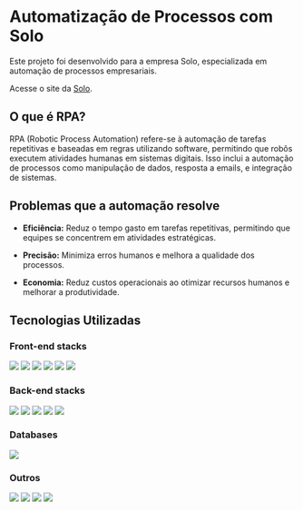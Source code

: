 # Automatização de Processos com Solo

Este projeto foi desenvolvido para a empresa Solo, especializada em automação de processos empresariais.

Acesse o site da [Solo](https://www.solosolutions.com.br).

## O que é RPA?

RPA (Robotic Process Automation) refere-se à automação de tarefas repetitivas e baseadas em regras utilizando software, permitindo que robôs executem atividades humanas em sistemas digitais. Isso inclui a automação de processos como manipulação de dados, resposta a emails, e integração de sistemas.

## Problemas que a automação resolve

- **Eficiência:** Reduz o tempo gasto em tarefas repetitivas, permitindo que equipes se concentrem em atividades estratégicas.
  
- **Precisão:** Minimiza erros humanos e melhora a qualidade dos processos.
  
- **Economia:** Reduz custos operacionais ao otimizar recursos humanos e melhorar a produtividade.

## Tecnologias Utilizadas

### Front-end stacks
<p align="left">
<img src="https://img.shields.io/badge/TypeScript-0D1117?style=for-the-badge&logo=typescript&labelColor=0D1117"/>
<img src="https://img.shields.io/badge/Tailwind_CSS-0D1117?style=for-the-badge&logo=tailwind&labelColor=0D1117"/>
<img src="https://img.shields.io/badge/Shadcn%20UI-0D1117?style=for-the-badge&logo=shadcnui&labelColor=0D1117"/>
<img src="https://img.shields.io/badge/Next%20Js-0D1117?style=for-the-badge&logo=nextdotjs&labelColor=0D1117"/>
<img src="https://img.shields.io/badge/TailwindCSS-0D1117?style=for-the-badge&logo=tailwindcss&labelColor=0D1117"/>
<img src="https://img.shields.io/badge/JavaScript-0D1117?style=for-the-badge&logo=javascript&labelColor=0D1117"/>
</p>

### Back-end stacks
<p align="left">
<img src="https://img.shields.io/badge/TypeScript-0D1117?style=for-the-badge&logo=typescript&labelColor=0D1117"/>
<img src="https://img.shields.io/badge/Django-0D1117?style=for-the-badge&logo=django&labelColor=0D1117"/>
<img src="https://img.shields.io/badge/Node%20js-0D1117?style=for-the-badge&logo=nodedotjs&labelColor=0D1117"/>
<img src="https://img.shields.io/badge/JWT-0D1117?style=for-the-badge&logo=JSON%20web%20tokens&labelColor=0D1117"/>
<img src="https://img.shields.io/badge/Python-0D1117?style=for-the-badge&logo=python&labelColor=0D1117"/>
</p>

### Databases
<p align="left">
<img src="https://img.shields.io/badge/PostgreSQL-0D1117?style=for-the-badge&logo=postgresql&labelColor=0D1117"/>
</p>

### Outros
<p align="left">
<img src="https://img.shields.io/badge/AWS-0D1117?style=for-the-badge&logo=aws&labelColor=0D1117"/>
<img src="https://img.shields.io/badge/vscode-0D1117?style=for-the-badge&logo=vscode&labelColor=0D1117"/>
<img src="https://img.shields.io/badge/Insomnia-0D1117?style=for-the-badge&logo=insomnia&labelColor=0D1117"/>
<img src="https://img.shields.io/badge/Figma-0D1117?style=for-the-badge&logo=figma&labelColor=0D1117"/>
</p>

###


